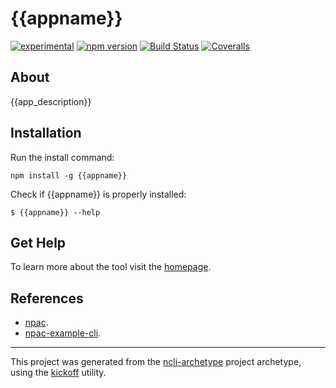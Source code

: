 {{appname}}
===========

[![experimental](http://badges.github.io/stability-badges/dist/experimental.svg)](http://github.com/badges/stability-badges)
[![npm version][npm-badge]][npm-url]
[![Build Status][travis-badge]][travis-url]
[![Coveralls][BadgeCoveralls]][Coveralls]

## About

{{app_description}}

## Installation

Run the install command:

    npm install -g {{appname}}

Check if {{appname}} is properly installed:

    $ {{appname}} --help

## Get Help

To learn more about the tool visit the [homepage](http://{{author_github_account}}.github.io/{{appname}}/).

## References

- [npac](http://tombenke.github.io/npac).
- [npac-example-cli](http://tombenke.github.io/npac-example-cli).

---

This project was generated from the [ncli-archetype](https://github.com/tombenke/ncli-archetype)
project archetype, using the [kickoff](https://github.com/tombenke/kickoff) utility.

[npm-badge]: https://badge.fury.io/js/{{appname}}.svg
[npm-url]: https://badge.fury.io/js/{{appname}}
[travis-badge]: https://api.travis-ci.org/{{author_github_account}}/{{appname}}.svg
[travis-url]: https://travis-ci.org/{{author_github_account}}/{{appname}}
[Coveralls]: https://coveralls.io/github/{{author_github_account}}/{{appname}}?branch=master
[BadgeCoveralls]: https://coveralls.io/repos/github/{{author_github_account}}/{{appname}}/badge.svg?branch=master
